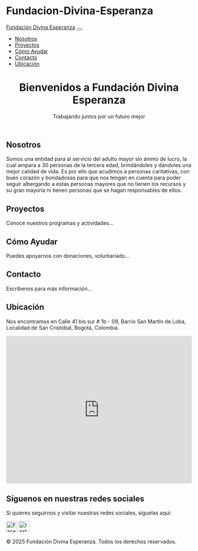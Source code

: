 # Fundacion-Divina-Esperanza

<!DOCTYPE html>
<html lang="es">
<head>
    <meta charset="UTF-8">
    <meta name="viewport" content="width=device-width, initial-scale=1.0">
    <title>Fundación Divina Esperanza</title>
    <link href="https://cdn.jsdelivr.net/npm/bootstrap@5.3.0/dist/css/bootstrap.min.css" rel="stylesheet">
</head>
<body>
    <nav class="navbar navbar-expand-lg navbar-light bg-light">
        <div class="container">
            <a class="navbar-brand" href="#">Fundación Divina Esperanza</a>
            <button class="navbar-toggler" type="button" data-bs-toggle="collapse" data-bs-target="#navbarNav">
                <span class="navbar-toggler-icon"></span>
            </button>
            <div class="collapse navbar-collapse" id="navbarNav">
                <ul class="navbar-nav ms-auto">
                    <li class="nav-item"><a class="nav-link" href="#nosotros">Nosotros</a></li>
                    <li class="nav-item"><a class="nav-link" href="#proyectos">Proyectos</a></li>
                    <li class="nav-item"><a class="nav-link" href="#ayuda">Cómo Ayudar</a></li>
                    <li class="nav-item"><a class="nav-link" href="#contacto">Contacto</a></li>
                    <li class="nav-item"><a class="nav-link" href="#ubicacion">Ubicación</a></li>
                </ul>
            </div>
        </div>
    </nav>
    <header class="bg-primary text-white text-center py-5">
        <h1>Bienvenidos a Fundación Divina Esperanza</h1>
        <p>Trabajando juntos por un futuro mejor</p>
    </header>
    <section id="nosotros" class="container py-5">
        <h2>Nosotros</h2>
        <p>Somos una entidad para al servicio del adulto mayor sin ánimo de lucro, la cual ampara a 30 personas de la tercera edad, brindándoles y dándoles una mejor calidad de vida. Es por ello que acudimos a personas caritativas, con buen corazón y bondadosas para que nos tengan en cuenta para poder seguir albergando a estas personas mayores que no tienen los recursos y su gran mayoría ni tienen personas que se hagan responsables de ellos.</p>
    </section>
    <section id="proyectos" class="bg-light py-5">
        <div class="container">
            <h2>Proyectos</h2>
            <p>Conoce nuestros programas y actividades...</p>
        </div>
    </section>
    <section id="ayuda" class="container py-5">
        <h2>Cómo Ayudar</h2>
        <p>Puedes apoyarnos con donaciones, voluntariado...</p>
    </section>
    <section id="contacto" class="bg-light py-5">
        <div class="container">
            <h2>Contacto</h2>
            <p>Escríbenos para más información...</p>
        </div>
    </section>
    <section id="ubicacion" class="container py-5">
        <h2>Ubicación</h2>
        <p>Nos encontramos en Calle 41 bis sur # 1b - 09, Barrio San Martín de Loba, Localidad de San Cristóbal, Bogotá, Colombia.</p>
        <div class="embed-responsive embed-responsive-16by9">
            <iframe class="embed-responsive-item" width="100%" height="400" frameborder="0" style="border:0" allowfullscreen 
                src="https://www.google.com/maps?q=Calle+41+bis+sur+%23+1b+-+09,+San+Mart%C3%ADn+de+Loba,+San+Crist%C3%B3bal,+Bogot%C3%A1,+Colombia&output=embed">
            </iframe>
        </div>
    </section>
    <section id="redes" class="bg-light py-5 text-center">
        <div class="container">
            <h2>Síguenos en nuestras redes sociales</h2>
            <p>Si quieres seguirnos y visitar nuestras redes sociales, síguelas aquí:</p>
            <a href="#" target="_blank"><img src="https://cdn.jsdelivr.net/npm/bootstrap-icons/icons/facebook.svg" alt="Facebook" width="30"></a>
            <a href="#" target="_blank"><img src="https://cdn.jsdelivr.net/npm/bootstrap-icons/icons/instagram.svg" alt="Instagram" width="30"></a>
        </div>
    </section>
    <footer class="bg-dark text-white text-center py-3">
        <p>&copy; 2025 Fundación Divina Esperanza. Todos los derechos reservados.</p>
    </footer>
    <script src="https://cdn.jsdelivr.net/npm/bootstrap@5.3.0/dist/js/bootstrap.bundle.min.js"></script>
</body>
</html>
